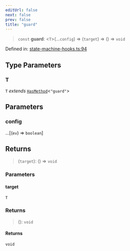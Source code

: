 ```yaml
---
editUrl: false
next: false
prev: false
title: "guard"
---
```


> `const` **guard**: \<`T`\>(...`config`) => (`target`) => () => `void`

Defined in: [state-machine-hooks.ts:94](https://github.com/WinstonFassett/matchina/blob/2d22b2187dda803854f54b63fe09d04bd833387d/src/state-machine-hooks.ts#L94)

## Type Parameters

### T

`T` *extends* [`HasMethod`](/docs/src/content/docs/reference/type-aliases/hasmethod/)\<`"guard"`\>

## Parameters

### config

...\[(`ev`) => `boolean`\]

## Returns

> (`target`): () => `void`

### Parameters

#### target

`T`

### Returns

> (): `void`

#### Returns

`void`
